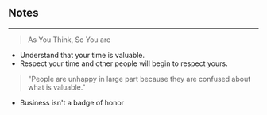 ## Notes
---
>As You Think, So You are

- Understand that your time is valuable.
- Respect your time and other people will begin to respect yours.
> "People are unhappy in large part because they are confused about what is valuable."
- Business isn't a badge of honor